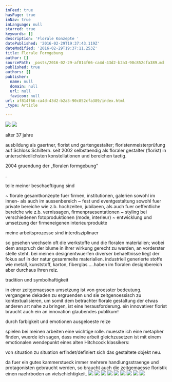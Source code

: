 ```yaml
---
inFeed: true
hasPage: true
inNav: true
inLanguage: null
starred: true
keywords: []
description: 'Florale Konzepte '
datePublished: '2016-02-29T19:37:43.119Z'
dateModified: '2016-02-29T19:37:11.253Z'
title: Florale Formgebung
author: []
sourcePath: _posts/2016-02-29-af814f66-ca4d-43d2-b2a3-90c852cfa389.md
published: true
authors: []
publisher:
  name: null
  domain: null
  url: null
  favicon: null
url: af814f66-ca4d-43d2-b2a3-90c852cfa389/index.html
_type: Article

---
```

![](https://the-grid-user-content.s3-us-west-2.amazonaws.com/daa60151-b257-4202-959c-e563d8031940.jpg)
![](https://the-grid-user-content.s3-us-west-2.amazonaws.com/6528451e-5093-4bfe-8715-88e9e32d7c5d.jpg)

alter 37 jahre

ausbildung als gaertner, florist und gartengestalter; floristenmeisterprüfung auf Schloss Schiltern. seit 2002 selbstaendig als floraler gestalter (florist) in unterschiedlichsten konstellationen und bereichen taetig. 

2004 gruendung der „floralen formgebung"

.

teile meiner beschaeftigung sind

~ florale gesamtkonzepte fuer  firmen, institutionen, galerien sowohl im innen- als auch im aussenbereich ~ fest und eventgestaltung sowohl fuer private bereiche wie z.b. hochzeiten, jubilaeen, als auch fuer oeffentliche bereiche wie z.b. vernissagen, firmenpraesentationen ~ styling bei verschiedenen fotoproduktionen (mode, interieur) ~ entwicklung und umsetzung der firmeneigenen interieurprodukte

meine arbeitsprozesse sind interdisziplinaer

so gesehen wechseln oft die werkstoffe und die floralen materialien; wobei dem anspruch der blume in ihrer wirkung gerecht zu werden, an vorderster stelle steht. bei meinen designentwuerfen diverser behaeltnisse liegt der fokus auf in der natur gesammelte materialien. industriell generierte stoffe wie metall, kunststoff, karton, fiberglas.....haben im floralen designbereich aber durchaus ihren reiz.

tradition und symbolhaftigkeit

in einer zeitgemaessen umsetzung ist von groesster bedeutung. vergangene dekaden zu ergruenden und sie zeitgenoessisch zu kontextualisieren, um somit dem betrachter florale gestaltung der etwas anderen art nahe zu bringen, ist eine herausforderung. ein innovativer florist braucht auch ein an innovation glaubendes publikum!

durch farbigkeit und emotionen ausgeloeste reize

spielen bei meinen arbeiten eine wichtige rolle. muesste ich eine metapher finden, wuerde ich sagen, dass meine arbeit gleichzusetzen ist mit einem emotionalen wendepunkt eines alten Hitchcock klassikers: 

von situation zu situation erfindet/definiert sich das gestaltete objekt neu. 

da fuer ein gutes kammerstueck immer mehrere handlungsstraenge und protagonisten gebraucht werden, so braucht auch die zeitgemaesse floristik einen naehrboden an vielschichtigkeit.
![](https://s3-us-west-2.amazonaws.com/the-grid-img/p/9c8af49dc3cd0925ae509cbc02c5c30d5472fe2c.jpg)
![](https://s3-us-west-2.amazonaws.com/the-grid-img/p/5ebc7e9fe018f4ab558f9a9b9c5877a546162055.jpg)
![](https://s3-us-west-2.amazonaws.com/the-grid-img/p/5640121720f210d2864bd7fb09afe6444bb88253.jpg)
![](https://s3-us-west-2.amazonaws.com/the-grid-img/p/28d610637462f99b99474e93118b6f510ce33faf.jpg)
![](https://the-grid-user-content.s3-us-west-2.amazonaws.com/1593ae54-421e-4a0e-90f5-5d75f2aef109.jpg)
![](https://the-grid-user-content.s3-us-west-2.amazonaws.com/daaadff3-d450-4582-a33f-f448d30a39fc.jpg)
![](https://s3-us-west-2.amazonaws.com/the-grid-img/p/c0c9476487c1d93167f5c0493547694d1f6b1af2.jpg)
![](https://the-grid-user-content.s3-us-west-2.amazonaws.com/201f526b-9796-4a30-b2f9-f01d2d57fa73.jpg)
![](https://the-grid-user-content.s3-us-west-2.amazonaws.com/1c00a687-d878-4f33-9293-3eec3064f451.gif)